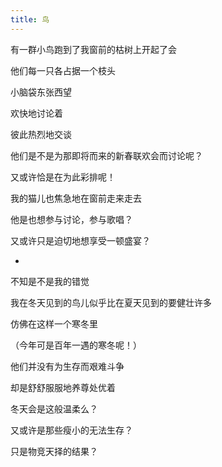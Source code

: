 ```yaml
---
title: 鸟
---
```


有一群小鸟跑到了我窗前的枯树上开起了会

他们每一只各占据一个枝头

小脑袋东张西望

欢快地讨论着

彼此热烈地交谈

他们是不是为那即将而来的新春联欢会而讨论呢？

又或许恰是在为此彩排呢！

我的猫儿也焦急地在窗前走来走去

他是也想参与讨论，参与歌唱？

又或许只是迫切地想享受一顿盛宴？

*

不知是不是我的错觉

我在冬天见到的鸟儿似乎比在夏天见到的要健壮许多

仿佛在这样一个寒冬里

（今年可是百年一遇的寒冬呢！）

他们并没有为生存而艰难斗争

却是舒舒服服地养尊处优着

冬天会是这般温柔么？

又或许是那些瘦小的无法生存？

只是物竞天择的结果？